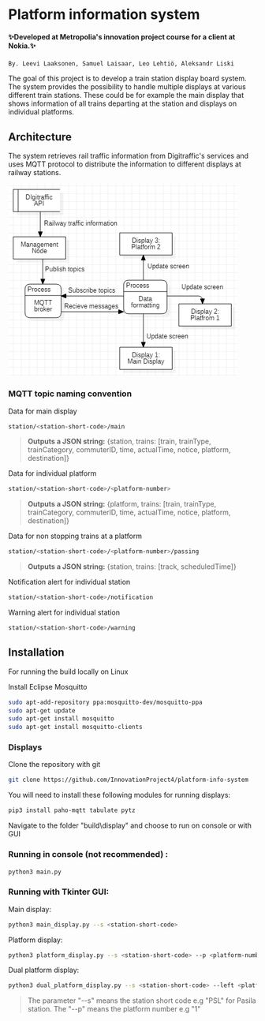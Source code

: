 # Platform information system

#### ✨Developed at Metropolia's innovation project course for a client at Nokia.✨

    By. Leevi Laaksonen, Samuel Laisaar, Leo Lehtiö, Aleksandr Liski

The goal of this project is to develop a train station display board system. The system provides the possibility to handle multiple displays at various different train stations. These could be for example the main display that shows information of all trains departing at the station and displays on individual platforms.

## Architecture

The system retrieves rail traffic information from Digitraffic's services and uses MQTT protocol to distribute the information to different displays at railway stations.

![data flow diagram](doc/diagrams/data_flow_diagram.png)

### MQTT topic naming convention
Data for main display
```sh
station/<station-short-code>/main
```
> **Outputs a JSON string:** 
> {station, trains: [train, trainType, trainCategory, commuterID, time, actualTime, notice, platform, destination]}

Data for individual platform
```sh
station/<station-short-code>/<platform-number>
```
> **Outputs a JSON string:** 
> {platform, trains: [train, trainType, trainCategory, commuterID, time, actualTime, notice, platform, destination]}
> 
Data for non stopping trains at a platform
```sh
station/<station-short-code>/<platform-number>/passing
```
> **Outputs a JSON string:** 
> {station, trains: [track, scheduledTime]}
> 
Notification alert for individual station
```sh
station/<station-short-code>/notification
```
Warning alert for individual station
```sh
station/<station-short-code>/warning
```

## Installation

For running the build locally on Linux

Install Eclipse Mosquitto
```sh
sudo apt-add-repository ppa:mosquitto-dev/mosquitto-ppa
sudo apt-get update
sudo apt-get install mosquitto
sudo apt-get install mosquitto-clients
```

### Displays

Clone the repository with git
```sh
git clone https://github.com/InnovationProject4/platform-info-system
```
You will need to install these following modules for running displays:
```sh
pip3 install paho-mqtt tabulate pytz
```
Navigate to the folder "build\display" and choose to run on console or with GUI

### Running in console (not recommended) :
```sh
python3 main.py
```
### Running with Tkinter GUI:
Main display:
```sh
python3 main_display.py --s <station-short-code>
```
Platform display:
```sh
python3 platform_display.py --s <station-short-code> --p <platform-number>
```
Dual platform display:
```sh
python3 dual_platform_display.py --s <station-short-code> --left <platform-number> --right <platform-number>
```
>  The parameter "--s" means the station short code e.g "PSL" for Pasila station. The "--p" means the platform number e.g "1"

